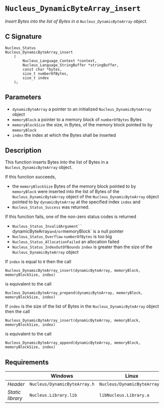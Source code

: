 # `Nucleus_DynamicByteArray_insert`
*Insert Bytes into the list of Bytes in a `Nucleus_DynamicByteArray` object.*

## C Signature
```
Nucleus_Status
Nucleus_DynamicByteArray_insert
    (
        Nucleus_Language_Context *context,
        Nucleus_Language_StringBuffer *stringBuffer,
        const char *bytes,
        size_t numberOfBytes,
        size_t index
    );
```

## Parameters
- `dynamicByteArray` a pointer to an initialized `Nucleus_DynamicByteArray` object
- `memoryBlock` a pointer to a memory block of `numberOfBytes` Bytes
- `memoryBlockSize` the size, in Bytes, of the memory block pointed to by `memoryBlock`
- `index` the index at which the Bytes shall be inserted

## Description
This function inserts Bytes into the list of Bytes in a `Nucleus_DynamicByteArray` object.

If this function succeeds,
- the `memoryBlockSize` Bytes of the memory block pointed to by `memoryBlock` were inserted into the list of Bytes of
  the `Nucleus_DynamicByteArray` object   of the `Nucleus_DynamicByteArray` object pointed to by `dynamicByteArray` at
  the specified index `index` and
- `Nucleus_Status_Success` was returned.

If this function fails, one of the non-zero status codes is returned
- `Nucleus_Status_InvalidArgument`` `dynamicByteArray` and/or `memoryBlock` is a null pointer
- `Nucleus_Status_Overflow` `numberOfBytes` is too big
- `Nucleus_Status_AllocationFailed` an allocation failed
- `Nucleus_Status_IndexOutOfBounds` `index` is greater than the size of the `Nucleus_DynamicByteArray` object

If `index` is equal to `0` then the call
```
Nucleus_DynamicByteArray_insert(dynamicByteArray, memoryBlock, memoryBlockSize, index)
```
is equivalent to the call
```
Nucleus_DynamicByteArray_prepend(dynamicByteArray, memoryBlock, memoryBlockSize, index)
```

If `index` is the size of the list of Bytes in the `Nucleus_DynamicByteArray` object then the call
```
Nucleus_DynamicByteArray_insert(dynamicByteArray, memoryBlock, memoryBlockSize, index)
```
is equivalent to the call
```
Nucleus_DynamicByteArray_append(dynamicByteArray, memoryBlock, memoryBlockSize, index)
```

## Requirements

|                      | Windows                      | Linux                        |
|----------------------|------------------------------|------------------------------|
| *Header*             | `Nucleus/DynamicByteArray.h` | `Nucleus/DynamicByteArray.h` |
| *Static library*     | `Nucleus.Library.lib`        | `libNucleus.Library.a`       |
